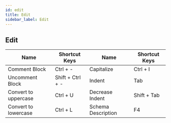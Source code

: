```yaml
---
id: edit
title: Edit
sidebar_label: Edit
---
```


## Edit
|  Name  |  Shortcut Keys  |  Name  |  Shortcut Keys  |
|  ---  |  ---  |  ---  |  ---  |
| Comment Block         | Ctrl + -         | Capitalize         | Ctrl + I         |
| Uncomment Block         | Shift + Ctrl + -         | Indent         | Tab         |
| Convert to uppercase         | Ctrl + U         | Decrease Indent         | Shift + Tab         |
| Convert to lowercase         | Ctrl + L         | Schema Description         | F4         |  